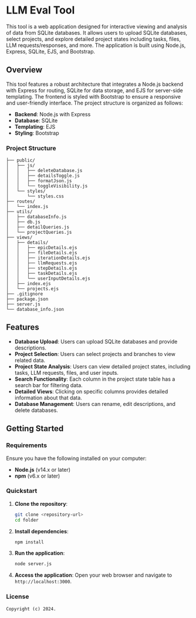 # LLM Eval Tool

This tool is a web application designed for interactive viewing and analysis of data from SQLite databases. It allows users to upload SQLite databases, select projects, and explore detailed project states including tasks, files, LLM requests/responses, and more. The application is built using Node.js, Express, SQLite, EJS, and Bootstrap.

## Overview

This tool features a robust architecture that integrates a Node.js backend with Express for routing, SQLite for data storage, and EJS for server-side templating. The frontend is styled with Bootstrap to ensure a responsive and user-friendly interface. The project structure is organized as follows:

- **Backend**: Node.js with Express
- **Database**: SQLite
- **Templating**: EJS
- **Styling**: Bootstrap

### Project Structure

```
├── public/
│   ├── js/
│   │   ├── deleteDatabase.js
│   │   ├── detailsToggle.js
│   │   ├── formatJson.js
│   │   └── toggleVisibility.js
│   └── styles/
│       └── styles.css
├── routes/
│   └── index.js
├── utils/
│   ├── databaseInfo.js
│   ├── db.js
│   ├── detailQueries.js
│   └── projectQueries.js
├── views/
│   ├── details/
│   │   ├── epicDetails.ejs
│   │   ├── fileDetails.ejs
│   │   ├── iterationDetails.ejs
│   │   ├── llmRequests.ejs
│   │   ├── stepDetails.ejs
│   │   ├── taskDetails.ejs
│   │   └── userInputDetails.ejs
│   ├── index.ejs
│   └── projects.ejs
├── .gitignore
├── package.json
├── server.js
└── database_info.json
```

## Features

- **Database Upload**: Users can upload SQLite databases and provide descriptions.
- **Project Selection**: Users can select projects and branches to view related data.
- **Project State Analysis**: Users can view detailed project states, including tasks, LLM requests, files, and user inputs.
- **Search Functionality**: Each column in the project state table has a search bar for filtering data.
- **Detailed Views**: Clicking on specific columns provides detailed information about that data.
- **Database Management**: Users can rename, edit descriptions, and delete databases.

## Getting Started

### Requirements

Ensure you have the following installed on your computer:

- **Node.js** (v14.x or later)
- **npm** (v6.x or later)

### Quickstart

1. **Clone the repository**:
   ```bash
   git clone <repository-url>
   cd folder
   ```

2. **Install dependencies**:
   ```bash
   npm install
   ```

3. **Run the application**:
   ```bash
   node server.js
   ```

4. **Access the application**:
   Open your web browser and navigate to `http://localhost:3000`.

### License

```
Copyright (c) 2024.
```